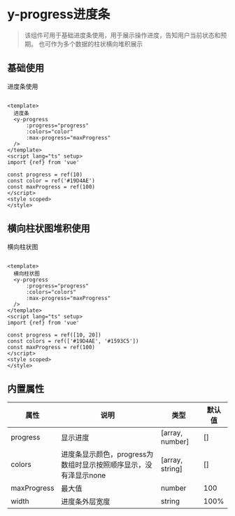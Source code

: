 y-progress进度条
===
> 该组件可用于基础进度条使用，用于展示操作进度，告知用户当前状态和预期。
> 也可作为多个数据的柱状横向堆积展示

基础使用
----
进度条使用

```vue

<template>
  进度条
  <y-progress
      :progress="progress"
      :colors="color"
      :max-progress="maxProgress"
  />
</template>
<script lang="ts" setup>
import {ref} from 'vue'

const progress = ref(10)
const color = ref('#19D4AE')
const maxProgress = ref(100)
</script>
<style scoped>
</style>
```

横向柱状图堆积使用
----
横向柱状图

```vue

<template>
  横向柱状图
  <y-progress
      :progress="progress"
      :colors="colors"
      :max-progress="maxProgress"
  />
</template>
<script lang="ts" setup>
import {ref} from 'vue'

const progress = ref([10, 20])
const colors = ref(['#19D4AE', '#1593C5'])
const maxProgress = ref(100)
</script>
<style scoped>
</style>
```

内置属性
----

| 属性           | 说明                                                          | 类型              | 默认值  |
| ------------- | ------------------------------------------------------------  | ------------------| ------ |
| progress      | 显示进度                                                      | [array, number]   | []      |
| colors        | 进度条显示颜色，progress为数组时显示按照顺序显示，没有泽显示none   | [array, string]   | []     |
| maxProgress   | 最大值                                                        | number             | 100
| width         | 进度条外层宽度                                                 | string             | 100%
